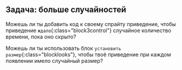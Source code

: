 ## Задача: больше случайностей

Можешь ли ты добавить код к своему спрайту приведение, чтобы приведение `ждало`{:class="block3control"} случайное количество времени, пока оно скрыто?

Можешь ли ты использовать блок `установить размер`{:class="blocklooks"}, чтобы твоё приведение при каждом появлении имело случайный размер?